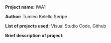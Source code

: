 **Project name:** IWA1

**Author:** Tumleo Kelello Seripe

**List of projects used:** Visual Studio Code, Github 

**Brief description of project:**
